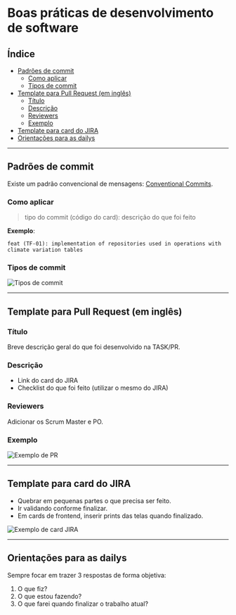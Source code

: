# Boas práticas de desenvolvimento de software

## Índice
- [Padrões de commit](#padrões-de-commit)
  - [Como aplicar](#como-aplicar)
  - [Tipos de commit](#tipos-de-commit)
- [Template para Pull Request (em inglês)](#template-para-pull-request-em-inglês)
  - [Título](#título)
  - [Descrição](#descrição)
  - [Reviewers](#reviewers)
  - [Exemplo](#exemplo)
- [Template para card do JIRA](#template-para-card-do-jira)
- [Orientações para as dailys](#orientações-para-as-dailys)

---

## Padrões de commit

Existe um padrão convencional de mensagens: [Conventional Commits](https://www.conventionalcommits.org/en/v1.0.0/).

### Como aplicar

> tipo do commit (código do card): descrição do que foi feito  

**Exemplo**:  
```text
feat (TF-01): implementation of repositories used in operations with climate variation tables
```

### Tipos de commit

![Tipos de commit](https://img.notionusercontent.com/s3/prod-files-secure%2F8f105f90-d043-4382-a8e7-34f19f24bce5%2F61414d62-51fb-4f13-a5fa-919888440883%2Fimage.png/size/w=2000?exp=1758237812&sig=zbBRSM327KoSCX9xfezVXjEwz4jMc0HJuTz0mKwFjqc&id=26594558-e53e-800d-b057-f4a8b7e911db&table=block)

---

## Template para Pull Request (em inglês)

### Título
Breve descrição geral do que foi desenvolvido na TASK/PR.

### Descrição
- Link do card do JIRA  
- Checklist do que foi feito (utilizar o mesmo do JIRA)

### Reviewers
Adicionar os Scrum Master e PO.

### Exemplo
![Exemplo de PR](https://rafacruzz.notion.site/image/attachment%3Abe0ea702-c37c-4f37-89b4-8b9d124936e5%3Aimage.png?table=block&id=26594558-e53e-804e-9cea-c29f540d6c2f&spaceId=8f105f90-d043-4382-a8e7-34f19f24bce5&width=1420&userId=&cache=v2)

---

## Template para card do JIRA

- Quebrar em pequenas partes o que precisa ser feito.  
- Ir validando conforme finalizar.  
- Em cards de frontend, inserir prints das telas quando finalizado.  

![Exemplo de card JIRA](https://rafacruzz.notion.site/image/attachment%3Ab0f21daf-040a-4d10-aed9-a4404faf2874%3Aimage.png?table=block&id=26594558-e53e-80f9-ac74-e2def5e9f67a&spaceId=8f105f90-d043-4382-a8e7-34f19f24bce5&width=1200&userId=&cache=v2)

---

## Orientações para as dailys

Sempre focar em trazer 3 respostas de forma objetiva:

1. O que fiz?  
2. O que estou fazendo?  
3. O que farei quando finalizar o trabalho atual?  


